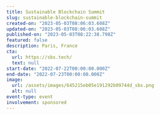 ```yaml
---
title: Sustainable Blockchain Summit
slug: sustainable-blockchain-summit
created-on: "2023-05-03T08:06:03.608Z"
updated-on: "2023-05-03T08:06:03.608Z"
published-on: "2023-05-03T08:22:38.798Z"
featured: false
description: Paris, France
cta:
  url: https://sbs.tech/
  text: null
start-date: "2022-07-22T00:00:00.000Z"
end-date: "2022-07-23T00:00:00.000Z"
image:
  url: /assets/images/645215eb05e191292b09744d_sbs.png
  alt: null
event-type: event
involvement: sponsored
---
```

